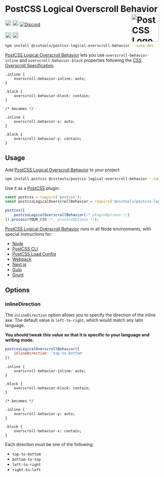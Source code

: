 # PostCSS Logical Overscroll Behavior [<img src="https://postcss.github.io/postcss/logo.svg" alt="PostCSS Logo" width="90" height="90" align="right">][PostCSS]

[<img alt="npm version" src="https://img.shields.io/npm/v/@csstools/postcss-logical-overscroll-behavior.svg" height="20">][npm-url] [<img alt="Build Status" src="https://github.com/csstools/postcss-plugins/workflows/test/badge.svg" height="20">][cli-url] [<img alt="Discord" src="https://shields.io/badge/Discord-5865F2?logo=discord&logoColor=white">][discord]<br><br>[<img alt="Baseline Status" src="https://cssdb.org/images/badges-baseline/logical-overscroll-behavior.svg" height="20">][css-url] [<img alt="CSS Standard Status" src="https://cssdb.org/images/badges/logical-overscroll-behavior.svg" height="20">][css-url] 

```bash
npm install @csstools/postcss-logical-overscroll-behavior --save-dev
```

[PostCSS Logical Overscroll Behavior] lets you use `overscroll-behavior-inline` and `overscroll-behavior-block` properties following the [CSS Overscroll Specification].

```pcss
.inline {
	overscroll-behavior-inline: auto;
}

.block {
	overscroll-behavior-block: contain;
}

/* becomes */

.inline {
	overscroll-behavior-x: auto;
}

.block {
	overscroll-behavior-y: contain;
}
```

## Usage

Add [PostCSS Logical Overscroll Behavior] to your project:

```bash
npm install postcss @csstools/postcss-logical-overscroll-behavior --save-dev
```

Use it as a [PostCSS] plugin:

```js
const postcss = require('postcss');
const postcssLogicalOverscrollBehavior = require('@csstools/postcss-logical-overscroll-behavior');

postcss([
	postcssLogicalOverscrollBehavior(/* pluginOptions */)
]).process(YOUR_CSS /*, processOptions */);
```

[PostCSS Logical Overscroll Behavior] runs in all Node environments, with special
instructions for:

- [Node](INSTALL.md#node)
- [PostCSS CLI](INSTALL.md#postcss-cli)
- [PostCSS Load Config](INSTALL.md#postcss-load-config)
- [Webpack](INSTALL.md#webpack)
- [Next.js](INSTALL.md#nextjs)
- [Gulp](INSTALL.md#gulp)
- [Grunt](INSTALL.md#grunt)

## Options

### inlineDirection

The `inlineDirection` option allows you to specify the direction of the inline axe. The default value is `left-to-right`, which would match any latin language.

**You should tweak this value so that it is specific to your language and writing mode.**

```js
postcssLogicalOverscrollBehavior({
	inlineDirection: 'top-to-bottom'
})
```

```pcss
.inline {
	overscroll-behavior-inline: auto;
}

.block {
	overscroll-behavior-block: contain;
}

/* becomes */

.inline {
	overscroll-behavior-y: auto;
}

.block {
	overscroll-behavior-x: contain;
}
```

Each direction must be one of the following:

- `top-to-bottom`
- `bottom-to-top`
- `left-to-right`
- `right-to-left`

[cli-url]: https://github.com/csstools/postcss-plugins/actions/workflows/test.yml?query=workflow/test
[css-url]: https://cssdb.org/#logical-overscroll-behavior
[discord]: https://discord.gg/bUadyRwkJS
[npm-url]: https://www.npmjs.com/package/@csstools/postcss-logical-overscroll-behavior

[PostCSS]: https://github.com/postcss/postcss
[PostCSS Logical Overscroll Behavior]: https://github.com/csstools/postcss-plugins/tree/main/plugins/postcss-logical-overscroll-behavior
[CSS Overscroll Specification]: https://www.w3.org/TR/css-overscroll-1/#overscroll-behavior-longhands-logical
